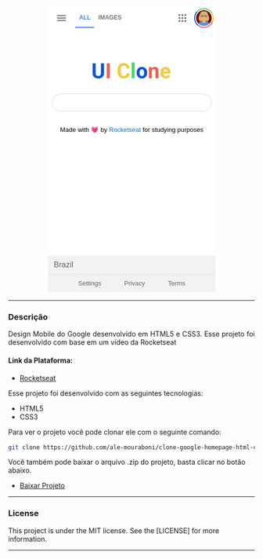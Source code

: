 <div align="center">

![Demo](readme/demo.png)

</div>

---

<div style="text-align: justify">

### Descrição
Design Mobile do Google desenvolvido em HTML5 e CSS3.
Esse projeto foi desenvolvido com base em um vídeo da Rocketseat 

</div>

#### Link da Plataforma:

* [Rocketseat](https://rocketseat.com.br/)

Esse projeto foi desenvolvido com as seguintes tecnologias:
* HTML5
* CSS3

Para ver o projeto você pode clonar ele com o seguinte comando:    

```sh
git clone https://github.com/ale-mouraboni/clone-google-homepage-html-css.git
```  
  
Você também pode baixar o arquivo .zip do projeto, basta clicar no botão abaixo.  
  
* [Baixar Projeto](https://github.com/ale-mouraboni/clone-google-homepage-html-css/archive/refs/heads/main.zip)

---

### License
This project is under the MIT license. See the [LICENSE] for more information.

---
